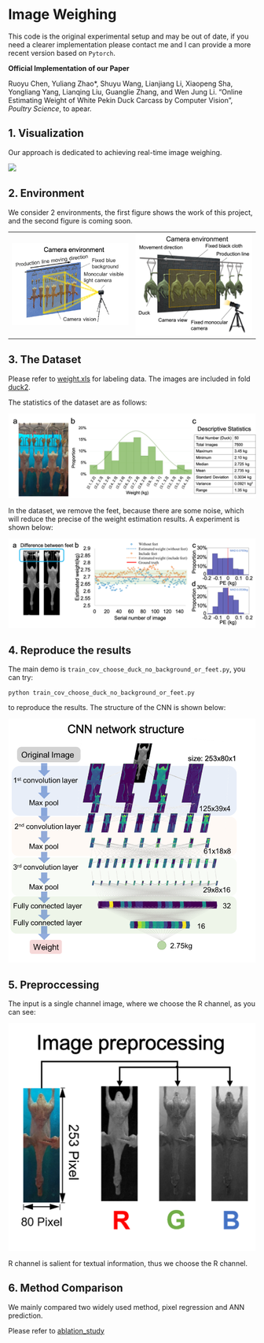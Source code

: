 # Image Weighing

This code is the original experimental setup and may be out of date, if you need a clearer implementation please contact me and I can provide a more recent version based on `Pytorch`.

**Official Implementation of our Paper**

Ruoyu Chen, Yuliang Zhao*, Shuyu Wang, Lianjiang Li, Xiaopeng Sha, Yongliang Yang, Lianqing Liu, Guanglie Zhang, and Wen Jung Li. “Online Estimating Weight of White Pekin Duck Carcass by Computer Vision”, *Poultry Science*, to apear.

## 1. Visualization

Our approach is dedicated to achieving real-time image weighing.

![](./images/duck.gif)

## 2. Environment

We consider 2 environments, the first figure shows the work of this project, and the second figure is coming soon.

<table border-left=none border-right=none><tr>
<td width=50%><img src=images/data1.png border=none></td>
<td width=50%><img src=images/data2.png border=none></td>
</tr></table>

## 3. The Dataset

Please refer to [weight.xls](weight.xls) for labeling data. The images are included in fold [duck2](./duck2).

The statistics of the dataset are as follows:

![](./images/Fig2.png)

In the dataset, we remove the feet, because there are some noise, which will reduce the precise of the weight estimation results. A experiment is shown below:

![](./images/FigA3.png)

## 4. Reproduce the results 

The main demo is `train_cov_choose_duck_no_background_or_feet.py`, you can try:

```
python train_cov_choose_duck_no_background_or_feet.py
```

to reproduce the results. The structure of the CNN is shown below:

![](./images/Fig3.png)

## 5. Preproccessing

The input is a single channel image, where we choose the R channel, as you can see:

![](./images/FigA1.png)

R channel is salient for textual information, thus we choose the R channel.

## 6. Method Comparison

We mainly compared two widely used method, pixel regression and ANN prediction.

Please refer to [ablation_study](./ablation_study)
